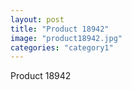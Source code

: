 ```yaml
---
layout: post
title: "Product 18942"
image: "product18942.jpg"
categories: "category1"
---
```

Product 18942
